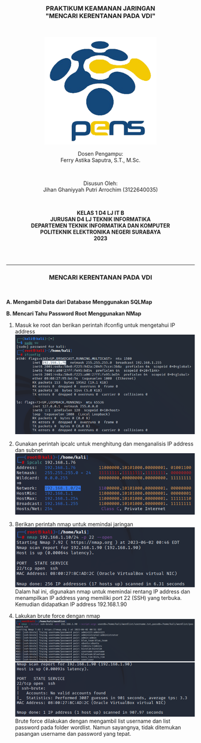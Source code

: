 <div class="cover" align="center">

<h3>
    <b>PRAKTIKUM KEAMANAN JARINGAN</b><br>
    "MENCARI KERENTANAN PADA VDI"
</h3><br>

<img src="../Images/Logo_PENS.png" width="300"><br>

<p>Dosen Pengampu:<br>
Ferry Astika Saputra, S.T., M.Sc.</p> <br>

<p>Disusun Oleh:<br>
Jihan Ghaniyyah Putri Arrochim (3122640035)</p><br>

<p>
    <b>
        KELAS 1 D4 LJ IT B <br>
        JURUSAN D4 LJ TEKNIK INFORMATIKA <br>
        DEPARTEMEN TEKNIK INFORMATIKA DAN KOMPUTER <br> 
        POLITEKNIK ELEKTRONIKA NEGERI SURABAYA <br>
        2023
    </b>
</p>

</div> <br><br>

<div class="isiLaporan">

<hr>

<h3 align="center"> MENCARI KERENTANAN PADA VDI </h3> <br>

**A. Mengambil Data dari Database Menggunakan SQLMap**

**B. Mencari Tahu Password Root Menggunakan NMap**

1. Masuk ke root dan berikan perintah ifconfig untuk mengetahui IP address
   <img src="../Images/Task 9 - A06 Vulnerable Component/10.png">

2. Gunakan perintah ipcalc untuk menghitung dan menganalisis IP address dan subnet
   <img src="../Images/Task 9 - A06 Vulnerable Component/11.png">

3. Berikan perintah nmap untuk memindai jaringan <br>
   <img src="../Images/Task 9 - A06 Vulnerable Component/12.png"> <br>
   Dalam hal ini, digunakan nmap untuk memindai rentang IP address dan menampilkan IP address yang memiliki port 22 (SSH) yang terbuka. Kemudian didapatkan IP address 192.168.1.90

4. Lakukan brute force dengan nmap
   <img src="../Images/Task 9 - A06 Vulnerable Component/13.png"> <br>
   <img src="../Images/Task 9 - A06 Vulnerable Component/14.png"> <br>
   Brute force dilakukan dengan mengambil list username dan list password pada folder wordlist. Namun sayangnya, tidak ditemukan pasangan username dan password yang tepat.

</div>
